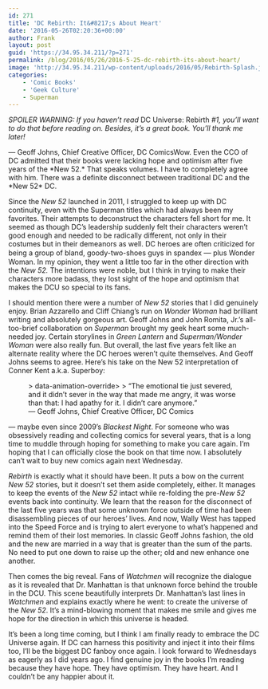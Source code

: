 ```yaml
---
id: 271
title: 'DC Rebirth: It&#8217;s About Heart'
date: '2016-05-26T02:20:36+00:00'
author: Frank
layout: post
guid: 'https://34.95.34.211/?p=271'
permalink: /blog/2016/05/26/2016-5-25-dc-rebirth-its-about-heart/
image: 'http://34.95.34.211/wp-content/uploads/2016/05/Rebirth-Splash.jpg'
categories:
    - 'Comic Books'
    - 'Geek Culture'
    - Superman
---
```


*SPOILER WARNING: If you haven’t read* DC Universe: Rebirth *#1, you’ll want to do that before reading on. Besides, it’s a great book. You’ll thank me later!*

<div class="
          image-block-outer-wrapper
          layout-caption-hidden
          design-layout-inline
          
          
          
        " data-test="image-block-inline-outer-wrapper"><figure class="
              sqs-block-image-figure
              intrinsic
            " style="max-width:640px;"><div class="image-block-wrapper" data-animation-override="" data-animation-role="image"><div class="sqs-image-shape-container-element
              
          
        
              has-aspect-ratio
            " style="
                position: relative;
                
                  padding-bottom:48.705501556396484%;
                
                overflow: hidden;
              "><noscript>![](https://images.squarespace-cdn.com/content/v1/5070e334e4b00907bc18faef/1464228645452-W5YGX1ZI7MKNPJII9HTM/image-asset.jpeg)</noscript>![](https://images.squarespace-cdn.com/content/v1/5070e334e4b00907bc18faef/1464228645452-W5YGX1ZI7MKNPJII9HTM/image-asset.jpeg)</div></div></figure></div>The day comic fans have been looking forward to is finally here. DC Comics is saying goodbye to the *New 52* and launching *DC Universe: Rebirth*. Not a full-on reboot (which Geoff Johns [really](https://www.youtube.com/watch?v=Bge-LAgnUrw), [really](http://www.hollywoodreporter.com/heat-vision/rebirth-geoff-johns-talks-bringing-897289) wants you to know), but more of a soft refresh of the DC continuity and a return to focusing on what makes their characters who they are. Johns explained the reasoning eloquently in his interview with [*The Hollywood Reporter*](http://www.hollywoodreporter.com/heat-vision/rebirth-geoff-johns-talks-bringing-897289):

<figure>> data-animation-override&gt;  
> <span>“</span> I sat down and I read everything, and I thought, I don’t feel any sense of history, legacy, hope, optimism, a cohesive universe — and by that, I don’t mean crossovers every week — emotional bonds was a huge one. Over the years, some of this stuff had been lost. Not just characters, but smaller things too, tonal things that are really hard to nail.<span>”</span>

<figcaption class="source">— Geoff Johns, Chief Creative Officer, DC Comics</figcaption></figure>Wow. Even the CCO of DC admitted that their books were lacking hope and optimism after five years of the *New 52.* That speaks volumes. I have to completely agree with him. There was a definite disconnect between traditional DC and the *New 52* DC.

Since the *New 52* launched in 2011, I struggled to keep up with DC continuity, even with the Superman titles which had always been my favorites. Their attempts to deconstruct the characters fell short for me. It seemed as though DC’s leadership suddenly felt their characters weren’t good enough and needed to be radically different, not only in their costumes but in their demeanors as well. DC heroes are often criticized for being a group of bland, goody-two-shoes guys in spandex <span style="font-size:15px">—</span> plus Wonder Woman. In my opinion, they went a little too far in the other direction with the *New 52.* The intentions were noble, but I think in trying to make their characters more badass, they lost sight of the hope and optimism that makes the DCU so special to its fans.

I should mention there were a number of *New 52* stories that I did genuinely enjoy. Brian Azzarello and Cliff Chiang’s run on *Wonder Woman* had brilliant writing and absolutely gorgeous art. Geoff Johns and John Romita, Jr.’s all-too-brief collaboration on *Superman* brought my geek heart some much-needed joy. Certain storylines in *Green Lantern* and *Superman/Wonder Woman* were also really fun. But overall, the last five years felt like an alternate reality where the DC heroes weren’t quite themselves. And Geoff Johns seems to agree. Here’s his take on the New 52 interpretation of Conner Kent a.k.a. Superboy:

<figure>> data-animation-override&gt;  
> <span>“</span>The emotional tie just severed, and it didn’t sever in the way that made me angry, it was worse than that: I had apathy for it. I didn’t care anymore.<span>”</span>

<figcaption class="source">— Geoff Johns, Chief Creative Officer, DC Comics</figcaption></figure><div class="
          image-block-outer-wrapper
          layout-caption-below
          design-layout-inline
          
          
          
        " data-test="image-block-inline-outer-wrapper"><figure class="
              sqs-block-image-figure
              intrinsic
            " style="max-width:1600px;"><div class="image-block-wrapper" data-animation-override="" data-animation-role="image"><div class="sqs-image-shape-container-element
              
          
        
              has-aspect-ratio
            " style="
                position: relative;
                
                  padding-bottom:38.64447021484375%;
                
                overflow: hidden;
              "><noscript>![Even the splash pages from Justice League&nbsp;#50 (left) and DC Universe: Rebirth #1 (right)&nbsp;signal a change in tone. Grizzled warriors on the left turn into smiling, hopeful heroes on the right. It's like a microcosm for the shift that's happ…](https://images.squarespace-cdn.com/content/v1/5070e334e4b00907bc18faef/1464228944040-ZBONZY5WETA9LLPGSDPT/image-asset.jpeg)</noscript>![Even the splash pages from Justice League&nbsp;#50 (left) and DC Universe: Rebirth #1 (right)&nbsp;signal a change in tone. Grizzled warriors on the left turn into smiling, hopeful heroes on the right. It's like a microcosm for the shift that's happ…](https://images.squarespace-cdn.com/content/v1/5070e334e4b00907bc18faef/1464228944040-ZBONZY5WETA9LLPGSDPT/image-asset.jpeg)</div></div><figcaption class="image-caption-wrapper"><div class="image-caption">Even the splash pages from *Justice League* #50 (left) and *DC Universe: Rebirth* \#1 (right) signal a change in tone. Grizzled warriors on the left turn into smiling, hopeful heroes on the right. It’s like a microcosm for the shift that’s happening. And both of these books were published on the same day!

</div></figcaption></figure></div>And that brings us to today. Today, DC published *Justice League* #50, *Superman #52,* and *DC Universe: Rebirth* #1. Effectively tying up the major *New 52* storylines and introducing the new continuity. And it was everything I could have hoped for.

I haven’t been nearly this excited to read a comic in years <span style="font-size:15px">—</span> maybe even since 2009’s *Blackest Night*. For someone who was obsessively reading and collecting comics for several years, that is a long time to muddle through hoping for something to make you care again. I’m hoping that I can officially close the book on that time now. I absolutely can’t wait to buy new comics again next Wednesday.

*Rebirth* is exactly what it should have been. It puts a bow on the current *New 52* stories, but it doesn’t set them aside completely, either. It manages to keep the events of the *New 52* intact while re-folding the pre-*New 52* events back into continuity. We learn that the reason for the disconnect of the last five years was that some unknown force outside of time had been disassembling pieces of our heroes’ lives. And now, Wally West has tapped into the Speed Force and is trying to alert everyone to what’s happened and remind them of their lost memories. In classic Geoff Johns fashion, the old and the new are married in a way that is greater than the sum of the parts. No need to put one down to raise up the other; old and new enhance one another.

Then comes the big reveal. Fans of *Watchmen* will recognize the dialogue as it is revealed that Dr. Manhattan is that unknown force behind the trouble in the DCU. This scene beautifully interprets Dr. Manhattan’s last lines in *Watchmen* and explains exactly where he went: to create the universe of the *New 52*. It’s a mind-blowing moment that makes me smile and gives me hope for the direction in which this universe is headed.

It’s been a long time coming, but I think I am finally ready to embrace the DC Universe again. If DC can harness this positivity and inject it into their films too, I’ll be the biggest DC fanboy once again. I look forward to Wednesdays as eagerly as I did years ago. I find genuine joy in the books I’m reading because they have hope. They have optimism. They have heart. And I couldn’t be any happier about it.